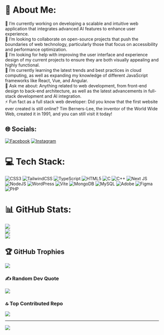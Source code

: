 # 💫 About Me:
🔭 I’m currently working on developing a scalable and intuitive web application that integrates advanced AI features to enhance user experience.<br>👯 I’m looking to collaborate on open-source projects that push the boundaries of web technology, particularly those that focus on accessibility and performance optimization.<br>🤝 I’m looking for help with improving the user interface and experience design of my current projects to ensure they are both visually appealing and highly functional.<br>🌱 I’m currently learning the latest trends and best practices in cloud computing, as well as expanding my knowledge of different JavaScript frameworks like React, Vue, and Angular.<br>💬 Ask me about: Anything related to web development, from front-end design to back-end architecture, as well as the latest advancements in full-stack development and AI integration.<br>⚡ Fun fact as a full stack web developer: Did you know that the first website ever created is still online? Tim Berners-Lee, the inventor of the World Wide Web, created it in 1991, and you can still visit it today!


## 🌐 Socials:
[![Facebook](https://img.shields.io/badge/Facebook-%231877F2.svg?logo=Facebook&logoColor=white)](https://facebook.com/https://www.facebook.com/profile.php?id=61558637435402) [![Instagram](https://img.shields.io/badge/Instagram-%23E4405F.svg?logo=Instagram&logoColor=white)](https://instagram.com/https://www.instagram.com/20_bibash_wolf/) 

# 💻 Tech Stack:
![CSS3](https://img.shields.io/badge/css3-%231572B6.svg?style=for-the-badge&logo=css3&logoColor=white) ![TailwindCSS](https://img.shields.io/badge/tailwindcss-%2338B2AC.svg?style=for-the-badge&logo=tailwind-css&logoColor=white) ![TypeScript](https://img.shields.io/badge/typescript-%23007ACC.svg?style=for-the-badge&logo=typescript&logoColor=white) ![HTML5](https://img.shields.io/badge/html5-%23E34F26.svg?style=for-the-badge&logo=html5&logoColor=white) ![C](https://img.shields.io/badge/c-%2300599C.svg?style=for-the-badge&logo=c&logoColor=white) ![C++](https://img.shields.io/badge/c++-%2300599C.svg?style=for-the-badge&logo=c%2B%2B&logoColor=white) ![Next JS](https://img.shields.io/badge/Next-black?style=for-the-badge&logo=next.js&logoColor=white) ![NodeJS](https://img.shields.io/badge/node.js-6DA55F?style=for-the-badge&logo=node.js&logoColor=white) ![WordPress](https://img.shields.io/badge/WordPress-%23117AC9.svg?style=for-the-badge&logo=WordPress&logoColor=white) ![Vite](https://img.shields.io/badge/vite-%23646CFF.svg?style=for-the-badge&logo=vite&logoColor=white) ![MongoDB](https://img.shields.io/badge/MongoDB-%234ea94b.svg?style=for-the-badge&logo=mongodb&logoColor=white) ![MySQL](https://img.shields.io/badge/mysql-4479A1.svg?style=for-the-badge&logo=mysql&logoColor=white) ![Adobe](https://img.shields.io/badge/adobe-%23FF0000.svg?style=for-the-badge&logo=adobe&logoColor=white) ![Figma](https://img.shields.io/badge/figma-%23F24E1E.svg?style=for-the-badge&logo=figma&logoColor=white) ![PHP](https://img.shields.io/badge/php-%23777BB4.svg?style=for-the-badge&logo=php&logoColor=white)


# 📊 GitHub Stats:
![](https://github-readme-stats.vercel.app/api?username=bibash21-creator&theme=aura_dark&hide_border=false&include_all_commits=false&count_private=false)<br/>
![](https://nirzak-streak-stats.vercel.app/?user=bibash21-creator&theme=aura_dark&hide_border=false)<br/>
![](https://github-readme-stats.vercel.app/api/top-langs/?username=bibash21-creator&theme=aura_dark&hide_border=false&include_all_commits=false&count_private=false&layout=compact)


## 🏆 GitHub Trophies
![](https://github-profile-trophy.vercel.app/?username=bibash21-creator&theme=radical&no-frame=false&no-bg=true&margin-w=4)

### ✍️ Random Dev Quote
![](https://quotes-github-readme.vercel.app/api?type=horizontal&theme=radical)

### 🔝 Top Contributed Repo
![](https://github-contributor-stats.vercel.app/api?username=bibash21-creator&limit=5&theme=dark&combine_all_yearly_contributions=true)

---
[![](https://visitcount.itsvg.in/api?id=bibash21-creator&icon=0&color=0)](https://visitcount.itsvg.in)

<!-- Proudly created with GPRM ( https://gprm.itsvg.in ) -->
